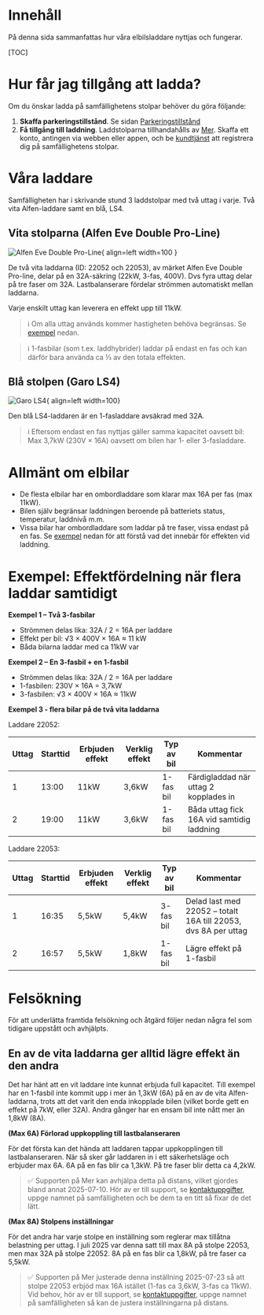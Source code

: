 # Innehåll

På denna sida sammanfattas hur våra elbilsladdare nyttjas och fungerar.

[TOC]

# Hur får jag tillgång att ladda?

Om du önskar ladda på samfällighetens stolpar behöver du göra följande:

1. **Skaffa parkeringstillstånd**. Se sidan [Parkeringstillstånd](./parkering.md#parkeringstillstand)
2. **Få tillgång till laddning**. Laddstolparna tillhandahålls av [Mer](https://se.mer.eco/). Skaffa ett konto, antingen via webben eller appen, och be [kundtjänst](https://se.mer.eco/mer/kontakta-oss/) att registrera dig på samfällighetens stolpar.

# Våra laddare

Samfälligheten har i skrivande stund 3 laddstolpar med två uttag i varje. Två vita Alfen-laddare samt en blå, LS4.

## Vita stolparna (Alfen Eve Double Pro-Line)

![Alfen Eve Double Pro-Line](./img/alfen-eve-double-pro-line.png){ align=left width=100 }

De två vita laddarna (ID: 22052 och 22053), av märket Alfen Eve Double Pro-line, delar på en 32A-säkring (22kW, 3-fas, 400V). Dvs fyra uttag delar på tre faser om 32A. Lastbalanserare fördelar strömmen automatiskt mellan laddarna.

Varje enskilt uttag kan leverera en effekt upp till 11kW.

> ℹ️ Om alla uttag används kommer hastigheten behöva begränsas. Se [exempel](#exempel-effektfordelning-nar-flera-laddar-samtidigt) nedan.

> ℹ️ 1-fasbilar (som t.ex. laddhybrider) laddar på endast en fas och kan därför bara använda ca ⅓ av den totala effekten.

## Blå stolpen (Garo LS4)

![Garo LS4](./img/garo-ls4.jpg){ align=left width=100}

Den blå LS4-laddaren är en 1-fasladdare avsäkrad med 32A.

> ℹ️ Eftersom endast en fas nyttjas gäller samma kapacitet oavsett bil: Max 3,7kW (230V × 16A) oavsett om bilen har 1- eller 3-fasladdare.

# Allmänt om elbilar

- De flesta elbilar har en ombordladdare som klarar max 16A per fas (max 11kW).
- Bilen själv begränsar laddningen beroende på batteriets status, temperatur, laddnivå m.m.
- Vissa bilar har ombordladdare som laddar på tre faser, vissa endast på en fas. Se [exempel](#exempel-effektfordelning-nar-flera-laddar-samtidigt) nedan för att förstå vad det innebär för effekten vid laddning.

# Exempel: Effektfördelning när flera laddar samtidigt

**Exempel 1 – Två 3-fasbilar**

- Strömmen delas lika: 32A / 2 = 16A per laddare
- Effekt per bil: √3 × 400V × 16A ≈ 11 kW
- Båda bilarna laddar med ca 11kW var

**Exempel 2 – En 3-fasbil + en 1-fasbil**

- Strömmen delas lika: 32A / 2 = 16A per laddare
- 1-fasbilen: 230V × 16A = 3,7kW
- 3-fasbilen: √3 × 400V × 16A ≈ 11kW

**Exempel 3 - flera bilar på de två vita laddarna**

Laddare 22052:

| Uttag | Starttid | Erbjuden effekt | Verklig effekt | Typ av bil | Kommentar |
|-------|----------|-----------------|---------------|------------|-----------|
| 1     | 13:00    | 11kW           | 3,6kW        | 1-fas bil  | Färdigladdad när uttag 2 kopplades in |
| 2     | 19:00    | 11kW           | 3,6kW        | 1-fas bil  | Båda uttag fick 16A vid samtidig laddning |

Laddare 22053:

| Uttag | Starttid | Erbjuden effekt | Verklig effekt | Typ av bil | Kommentar |
|-------|----------|-----------------|---------------|------------|-----------|
| 1     | 16:35    | 5,5kW          | 5,4kW        | 3-fas bil  | Delad last med 22052 – totalt 16A till 22053, dvs 8A per uttag |
| 2     | 16:57    | 5,5kW          | 1,8kW        | 1-fas bil  | Lägre effekt på 1-fasbil | 

# Felsökning

För att underlätta framtida felsökning och åtgärd följer nedan några fel som tidigare uppstått och avhjälpts.

## En av de vita laddarna ger alltid lägre effekt än den andra 

Det har hänt att en vit laddare inte kunnat erbjuda full kapacitet. Till exempel har en 1-fasbil inte kommit upp i mer än 1,3kW (6A) på en av de vita Alfen-laddarna, trots att det varit den enda inkopplade bilen (vilket borde gett en effekt på 7kW, eller 32A). Andra gånger har en ensam bil inte nått mer än 1,8kW (8A). 

**(Max 6A) Förlorad uppkoppling till lastbalanseraren**

För det första kan det hända att laddaren tappar uppkopplingen till lastbalanseraren. När så sker går laddaren in i ett säkerhetsläge och erbjuder max 6A. 6A på en fas blir ca 1,3kW. På tre faser blir detta ca 4,2kW.

> ✅ Supporten på Mer kan avhjälpa detta på distans, vilket gjordes bland annat 2025-07-10. Hör av er till support, se [kontaktuppgifter](https://se.mer.eco/mer/kontakta-oss/), uppge namnet på samfälligheten och be dem ta en titt så fixar de det lätt.

**(Max 8A) Stolpens inställningar**

För det andra har varje stolpe en inställning som reglerar max tillåtna belastning per uttag. I juli 2025 var denna satt till max 8A på stolpe 22053, men max 32A på stolpe 22052. 8A på en fas blir ca 1,8kW, på tre faser ca 5,5kW. 

> ✅ Supporten på Mer justerade denna inställning 2025-07-23 så att stolpe 22053 erbjöd max 16A istället (1-fas ca 3,6kW, 3-fas ca 11kW). Vid behov, hör av er till support, se [kontaktuppgifter](https://se.mer.eco/mer/kontakta-oss/), uppge namnet på samfälligheten så kan de justera inställningarna på distans.
